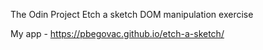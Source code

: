 The Odin Project
Etch a sketch
DOM manipulation exercise


My app - https://pbegovac.github.io/etch-a-sketch/
